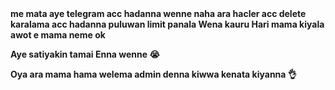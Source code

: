<b>
me mata aye telegram acc hadanna wenne naha ara hacler acc delete karalama acc hadanna puluwan limit panala 
Wena kauru Hari mama kiyala awot e mama neme ok

Aye satiyakin tamai Enna wenne 😭

Oya ara mama hama welema admin denna kiwwa kenata kiyanna 👌

<b/>
